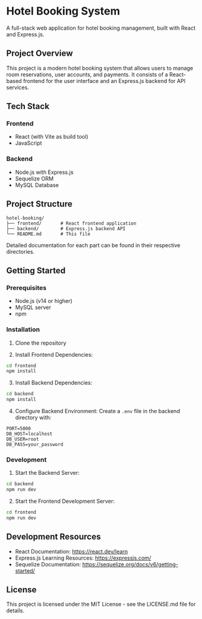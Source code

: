 # Hotel Booking System

A full-stack web application for hotel booking management, built with React and Express.js.

## Project Overview

This project is a modern hotel booking system that allows users to manage room reservations, user accounts, and payments. It consists of a React-based frontend for the user interface and an Express.js backend for API services.

## Tech Stack

### Frontend
- React (with Vite as build tool)
- JavaScript

### Backend
- Node.js with Express.js
- Sequelize ORM
- MySQL Database

## Project Structure

```
hotel-booking/
├── frontend/       # React frontend application
├── backend/        # Express.js backend API
└── README.md       # This file
```

Detailed documentation for each part can be found in their respective directories.

## Getting Started

### Prerequisites

- Node.js (v14 or higher)
- MySQL server
- npm

### Installation

1. Clone the repository

2. Install Frontend Dependencies:
```bash
cd frontend
npm install
```

3. Install Backend Dependencies:
```bash
cd backend
npm install
```

4. Configure Backend Environment:
Create a `.env` file in the backend directory with:
```env
PORT=5000
DB_HOST=localhost
DB_USER=root
DB_PASS=your_password
```

### Development

1. Start the Backend Server:
```bash
cd backend
npm run dev
```

2. Start the Frontend Development Server:
```bash
cd frontend
npm run dev
```

## Development Resources

- React Documentation: https://react.dev/learn
- Express.js Learning Resources: https://expressjs.com/
- Sequelize Documentation: https://sequelize.org/docs/v6/getting-started/

## License

This project is licensed under the MIT License - see the LICENSE.md file for details.

